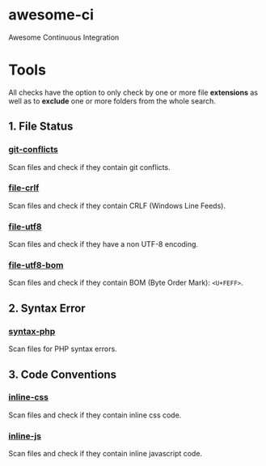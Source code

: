 # awesome-ci
Awesome Continuous Integration



# Tools

All checks have the option to only check by one or more file **extensions** as well as to **exclude** one or more folders from the whole search.

## 1. File Status

### [git-conflicts](bin/git-conflicts)

Scan files and check if they contain git conflicts.

### [file-crlf](bin/file-crlf)

Scan files and check if they contain CRLF (Windows Line Feeds).

### [file-utf8](bin/file-utf8)

Scan files and check if they have a non UTF-8 encoding.

### [file-utf8-bom](bin/file-utf8-bom)

Scan files and check if they contain BOM (Byte Order Mark): `<U+FEFF>`.


## 2. Syntax Error

### [syntax-php](bin/syntax-php)

Scan files for PHP syntax errors.


## 3. Code Conventions

### [inline-css](bin/inline-css)

Scan files and check if they contain inline css code.


### [inline-js](bin/inline-js)

Scan files and check if they contain inline javascript code.
